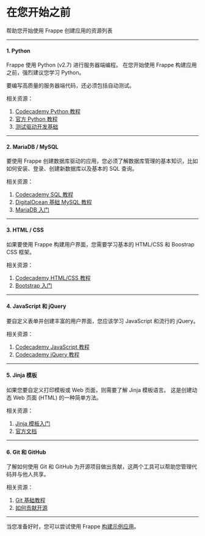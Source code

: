 <!-- add-breadcrumbs -->
# 在您开始之前

<p class="lead">帮助您开始使用 Frappe 创建应用的资源列表</p>

---

#### 1. Python

Frappe 使用 Python (v2.7) 进行服务器端编程。 在您开始使用 Frappe 构建应用之前，强烈建议您学习 Python。

要编写高质量的服务器端代码，还必须包括自动测试。

相关资源：

 1. [Codecademy Python 教程](https://www.codecademy.com/learn/python)
 1. [官方 Python 教程](https://docs.python.org/2.7/tutorial/index.html)
 1. [测试驱动开发基础](http://code.tutsplus.com/tutorials/beginning-test-driven-development-in-python--net-30137)

---

#### 2. MariaDB / MySQL

要使用 Frappe 创建数据库驱动的应用，您必须了解数据库管理的基本知识，比如如何安装、登录、创建新数据库以及基本的 SQL 查询。

相关资源：

 1. [Codecademy SQL 教程](https://www.codecademy.com/learn/learn-sql)
 1. [DigitalOcean 基础 MySQL 教程](https://www.digitalocean.com/community/tutorials/a-basic-mysql-tutorial)
 1. [MariaDB 入门](https://mariadb.com/kb/en/mariadb/documentation/getting-started/)

---

#### 3. HTML / CSS

如果要使用 Frappe 构建用户界面，您需要学习基本的 HTML/CSS 和 Boostrap CSS 框架。

相关资源：

 1. [Codecademy HTML/CSS 教程](https://www.codecademy.com/learn/learn-html-css)
 1. [Bootstrap 入门](https://getbootstrap.com/getting-started/)

---

#### 4. JavaScript 和 jQuery

要自定义表单并创建丰富的用户界面，您应该学习 JavaScript 和流行的 jQuery。


相关资源：

 1. [Codecademy JavaScript 教程](https://www.codecademy.com/learn/learn-javascript)
 1. [Codecademy jQuery 教程](https://www.codecademy.com/learn/jquery)
---

#### 5. Jinja 模板

如果您要自定义打印模板或 Web 页面，则需要了解 Jinja 模板语言。 这是创建动态 Web 页面 (HTML) 的一种简单方法。

相关资源：

 1. [Jinja 模板入门](https://realpython.com/blog/python/primer-on-jinja-templating/)
 1. [官方文档](http://jinja.pocoo.org/)

---

#### 6. Git 和 GitHub

了解如何使用 Git 和 GitHub 为开源项目做出贡献，这两个工具可以帮助您管理代码并与他人共享。

相关资源：

 1. [Git 基础教程](https://try.github.io)
 2. [如何贡献开源](https://opensource.guide/how-to-contribute/)

---

当您准备好时，您可以尝试使用 Frappe [构建示例应用](/docs/user/en/tutorial/app)。

